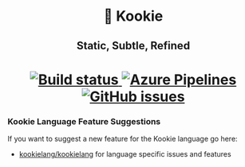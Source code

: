 <!--<p align="center">
    <img width="200" src="logo.jpg" alt="Kookie Logo" /><br>
</p>-->

<h1 align="center">
    🍪 Kookie
</h1>

<h2 align="center"> 
    Static, Subtle, Refined
</h2>

<h1 align="center"> 
    <a href="https://github.com/kookielang/Kookie/actions">
        <img alt="Build status" src="https://img.shields.io/github/workflow/status/kookielang/Kookie/.NET?logo=github&style=for-the-badge">
    </a>
    <a href="https://dev.azure.com/billysillybilly/Kookie">
        <img alt="Azure Pipelines" src="https://img.shields.io/azure-devops/build/billysillybilly/Kookie/5?logo=azure-pipelines&style=for-the-badge">
    </a>
    <a href="https://github.com/kookielang/Kookie/issues">
        <img alt="GitHub issues" src="https://img.shields.io/github/issues/kookielang/Kookie?style=for-the-badge&logo=github">
    </a>
    <!--<a href="https://dev.azure.com/billysillybilly/Kookie">
        <img alt="Azure DevOps Coverage" src="https://img.shields.io/azure-devops/coverage/billysillybilly/Kookie/5?logo=azure-artifacts&style=for-the-badge">
    </a>-->
</h1>

### Kookie Language Feature Suggestions

If you want to suggest a new feature for the Kookie language go here:
- [kookielang/kookielang](https://github.com/kookielang/kookielang) for language specific issues and features
